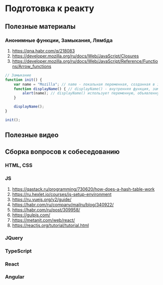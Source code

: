 # Подготовка к реакту

## Полезные материалы

### Анонимные функции, Замыкания, Лямбда

1. https://qna.habr.com/q/218083
2. https://developer.mozilla.org/ru/docs/Web/JavaScript/Closures
3. https://developer.mozilla.org/ru/docs/Web/JavaScript/Reference/Functions/Arrow_functions

```Javascript
// Замыкание
function init() {
    var name = "Mozilla"; // name - локальная переменная, созданная в init
    function displayName() { // displayName() - внутренняя функция, замыкание
        alert(name); // displayName() использует переменную, объявленную в родительской функции
    }

    displayName();
}

init();
```

## Полезные видео

## Сборка вопросов к собеседованию

### HTML, CSS

### JS

1. https://qastack.ru/programming/730620/how-does-a-hash-table-work
2. https://ru.hexlet.io/courses/js-setup-environment
3. https://ru.vuejs.org/v2/guide/
4. https://habr.com/ru/company/mailru/blog/340922/
5. https://habr.com/ru/post/309958/
6. https://gulpjs.com/
7. https://metanit.com/web/react/
8. https://reactjs.org/tutorial/tutorial.html

### JQuery

### TypeScript

### React

### Angular
